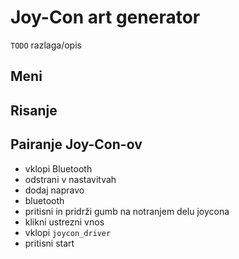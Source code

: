 # Joy-Con art generator

`TODO` razlaga/opis

## Meni

## Risanje

## Pairanje Joy-Con-ov

- vklopi Bluetooth
- odstrani v nastavitvah
- dodaj napravo
- bluetooth
- pritisni in pridrži gumb na notranjem delu joycona
- klikni ustrezni vnos
- vklopi `joycon_driver`
- pritisni start

